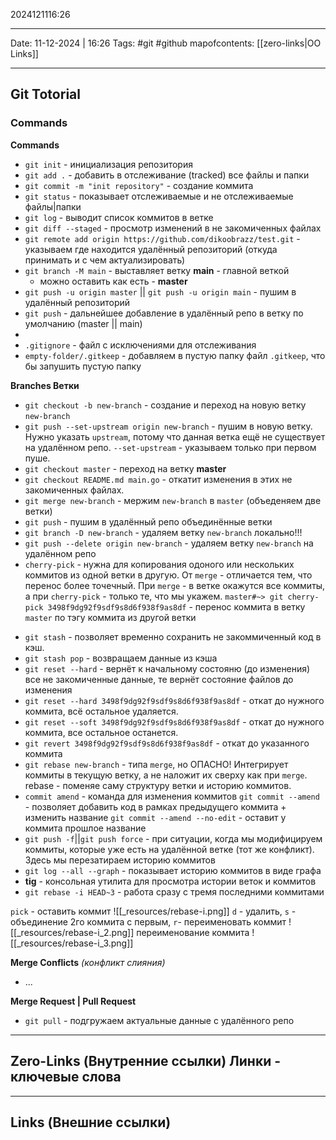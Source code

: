 2024121116:26
___
Date: 11-12-2024 | 16:26
Tags: #git #github
mapofcontents: [[zero-links|OO Links]]
___
## Git Totorial

### Commands

**Commands**
- `git init` - инициализация репозитория
- `git add .` - добавить в отслеживание (tracked) все файлы и папки
- `git commit -m "init repository"` - создание коммита 
- `git status` - показывает отслеживаемые и не отслеживаемые файлы|папки
- `git log` - выводит список коммитов в ветке
- `git diff --staged` - просмотр изменений в не закомиченных файлах
- `git remote add origin https://github.com/dikoobrazz/test.git` - указываем где находится удалённый репозиторий (откуда принимать и с чем актуализировать)
- `git branch -M main` - выставляет ветку **main** - главной веткой
	- можно оставить как есть - **master**
- `git push -u origin master` || `git push -u origin main` - пушим в удалённый репозиторий 
- `git push` - дальнейшее добавление в удалённый репо в ветку по умолчанию (master || main)
- 
- `.gitignore` - файл с исключениями для отслеживания
- `empty-folder/.gitkeep` - добавляем в пустую папку файл `.gitkeep`, что бы запушить пустую папку

**Branches Ветки**
 * `git checkout -b new-branch` - создание и переход на новую ветку `new-branch`
 * `git push --set-upstream origin new-branch` - пушим в новую ветку. Нужно указать `upstream`, потому что данная ветка ещё не существует на удалённом репо. 
	`--set-upstream` - указываем только при первом пуше.
 * `git checkout master` - переход на ветку **master**
 * `git checkout README.md main.go` - откатит изменения в этих не закомиченных файлах.
 * `git merge new-branch` - мержим `new-branch` в `master` (объеденяем две ветки)
 * `git push` - пушим в удалённый репо объединённые ветки
 * `git branch -D new-branch` - удаляем ветку `new-branch` локально!!!
 * `git push --delete origin new-branch` - удаляем ветку `new-branch` на удалённом репо
 * `cherry-pick` - нужна для копирования одоного или нескольких коммитов из одной ветки в другую. От `merge` - отличается тем, что перенос более точечный. При `merge` - в ветке окажутся все коммиты, а при `cherry-pick` - только те, что мы укажем.
	`master#~> git cherry-pick 3498f9dg92f9sdf9s8d6f938f9as8df` - перенос коммита в ветку `master` по тэгу коммита из другой ветки
- `git stash` - позволяет временно сохранить не закоммиченный код в кэш.
- `git stash pop` - возвращаем данные из кэша
- `git reset --hard` - вернёт к начальному состояню (до изменения) все не закомиченные данные, те вернёт состояние файлов до изменения
- `git reset --hard 3498f9dg92f9sdf9s8d6f938f9as8df` - откат до нужного коммита, всё остальное удаляется.
- `git reset --soft 3498f9dg92f9sdf9s8d6f938f9as8df` - откат до нужного коммита, все остальное останется.
- `git revert 3498f9dg92f9sdf9s8d6f938f9as8df` - откат до указанного коммита
- `git rebase new-branch` - типа `merge`, но ОПАСНО! Интегрирует коммиты в текущую ветку, а не наложит их сверху как при `merge`. rebase - поменяе саму структуру ветки и историю коммитов.
- `commit amend` - команда для изменения коммитов
  `git commit --amend` - позволяет добавить код в рамках предыдущего коммита + изменить название
  `git commit --amend --no-edit` - оставит у коммита прошлое название
- `git push -f`||`git push force` - при ситуации, когда мы модифицируем коммиты, которые уже есть на удалённой ветке (тот же конфликт). Здесь мы перезатираем историю коммитов
- `git log --all --graph` - показывает историю коммитов в виде графа
- **tig** - консольная утилита для просмотра истории веток и коммитов
- `git rebase -i HEAD~3` - работа сразу с тремя последними коммитами

`pick` - оставить коммит
![[_resources/rebase-i.png]]
`d` - удалить, `s` - объединение 2го коммита с первым, `r`- переименовать коммит
![[_resources/rebase-i_2.png]]
переименование коммита
![[_resources/rebase-i_3.png]]

**Merge Conflicts** _(конфликт слияния)_ 
- ...

**Merge Request | Pull Request**
- `git pull` - подгружаем актуальные данные с удалённого репо


-----
**Zero-Links**  (Внутренние ссылки) Линки - ключевые слова
-

------
**Links** (Внешние ссылки)
-
